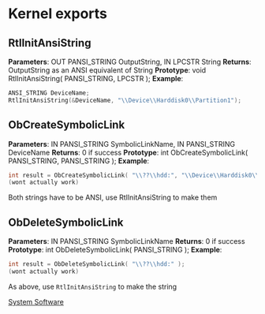 # Kernel exports

## RtlInitAnsiString

**Parameters**: OUT PANSI_STRING OutputString, IN LPCSTR String
**Returns**: OutputString as an ANSI equivalent of String
**Prototype**: void RtlInitAnsiString( PANSI_STRING, LPCSTR );
**Example**:

```cpp
ANSI_STRING DeviceName;
RtlInitAnsiString(&DeviceName, "\\Device\\Harddisk0\\Partition1");
```

## ObCreateSymbolicLink

**Parameters**: IN PANSI_STRING SymbolicLinkName, IN PANSI_STRING
DeviceName
**Returns**: 0 if success
**Prototype**: int ObCreateSymbolicLink( PANSI_STRING, PANSI_STRING
);
**Example**:

```cpp
int result = ObCreateSymbolicLink( "\\??\\hdd:", "\\Device\\Harddisk0\\Partition1" );
(wont actually work)
```

Both strings have to be ANSI, use RtlInitAnsiString to make them

## ObDeleteSymbolicLink

**Parameters**: IN PANSI_STRING SymbolicLinkName
**Returns**: 0 if success
**Prototype**: int ObDeleteSymbolicLink( PANSI_STRING );
**Example**:

```cpp
int result = ObDeleteSymbolicLink( "\\??\\hdd:" );
(wont actually work)
```

As above, use `RtlInitAnsiString` to make the string

[System Software](System_Software)
